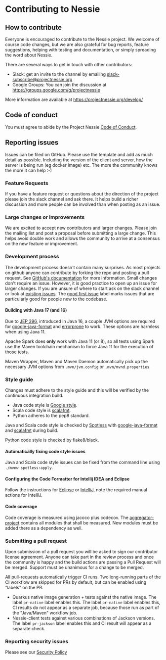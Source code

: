 # Contributing to Nessie
## How to contribute
Everyone is encouraged to contribute to the Nessie project. We welcome of course code changes, 
but we are also grateful for bug reports, feature suggestions, helping with testing and 
documentation, or simply spreading the word about Nessie.

There are several ways to get in touch with other contributors:
 * Slack: get an invite to the channel by emailing slack-subscribe@projectnessie.org
 * Google Groups: You can join the discussion at https://groups.google.com/g/projectnessie

More information are available at https://projectnessie.org/develop/

## Code of conduct
You must agree to abide by the Project Nessie [Code of Conduct](CODE_OF_CONDUCT.md).

## Reporting issues
Issues can be filed on GitHub. Please use the template and add as much detail as possible. Including the 
version of the client and server, how the server is being run (eg docker image) etc. The more the community 
knows the more it can help :-)

### Feature Requests

If you have a feature request or questions about the direction of the project please join the slack channel
and ask there. It helps build a richer discussion and more people can be involved than when posting as an issue.

### Large changes or improvements

We are excited to accept new contributors and larger changes. Please join the mailing list and post a proposal 
before submitting a large change. This helps avoid double work and allows the community to arrive at a consensus
on the new feature or improvement.

### Development process

The development process doesn't contain many surprises. As most projects on github anyone can contribute by
forking the repo and posting a pull request. See 
[GitHub's documentation](https://docs.github.com/en/github/collaborating-with-issues-and-pull-requests/creating-a-pull-request-from-a-fork) 
for more information. Small changes don't require an issue. However, it is good practice to open up an issue for
larger changes. If you are unsure of where to start ask on the slack channel or look at [existing issues](https://github.com/projectnessie/nessie/issues).
The [good first issue](https://github.com/projectnessie/nessie/issues?q=is%3Aissue+is%3Aopen+label%3A%22good+first+issue%22) label marks issues that are particularly good for people new to the codebase.

#### Building with Java 17 (and 16)

Due to [JEP 396](https://openjdk.java.net/jeps/396), introduced in Java 16, a couple JVM options are required for
[google-java-format](https://github.com/google/google-java-format#jdk-16) and [errorprone](https://errorprone.info/docs/installation)
to work. These options are harmless when using Java 11.

Apache Spark does **only** work with Java 11 (or 8), so all tests using Spark use the Maven toolchain mechanism
to force Java 11 for the execution of those tests.

Maven Wrapper, Maven and Maven Daemon automatically pick up the necessary JVM options from `.mvn/jvm.config` or `.mvn/mvnd.properties`.

### Style guide

Changes must adhere to the style guide and this will be verified by the continuous integration build.

* Java code style is [Google style](https://google.github.io/styleguide/javaguide.html).
* Scala code style is [scalafmt](https://scalameta.org/scalafmt/).
* Python adheres to the pep8 standard.

Java and Scala code style is checked by [Spotless](https://github.com/diffplug/spotless)
with [google-java-format](https://github.com/google/google-java-format) and
[scalafmt](https://scalameta.org/scalafmt/) during build.

Python code style is checked by flake8/black.

#### Automatically fixing code style issues

Java and Scala code style issues can be fixed from the command line using
`./mvnw spotless:apply`.

#### Configuring the Code Formatter for Intellij IDEA and Eclipse

Follow the instructions for [Eclipse](https://github.com/google/google-java-format#eclipse) or
[IntelliJ](https://github.com/google/google-java-format#intellij-android-studio-and-other-jetbrains-ides),
note the required manual actions for IntelliJ.

#### Code coverage

Code coverage is measured using jacoco plus codecov. The [aggregator-project](./code-coverage)
contains all modules that shall be measured. New modules must be added there as a dependency as well.

### Submitting a pull request

Upon submission of a pull request you will be asked to sign our contributor license agreement.
Anyone can take part in the review process and once the community is happy and the build actions are passing a Pull Request will be merged. Support 
must be unanimous for a change to be merged.

All pull-requests automatically trigger CI runs. Two long-running parts of the CI workflow are
skipped for PRs by default, but can be enabled using "labels" on the PR.
* Quarkus native image generation + tests against the native image. The label `pr-native` label enables this.
  The label `pr-native` label enables this, CI results do not appear as a separate job, because
  those run as part of the "Java/Maven" workflow job.
* Nessie-client tests against various combinations of Jackson versions.
  The label `pr-jackson` label enables this and CI result will appear as a separate check.

### Reporting security issues

Please see our [Security Policy](SECURITY.md)
